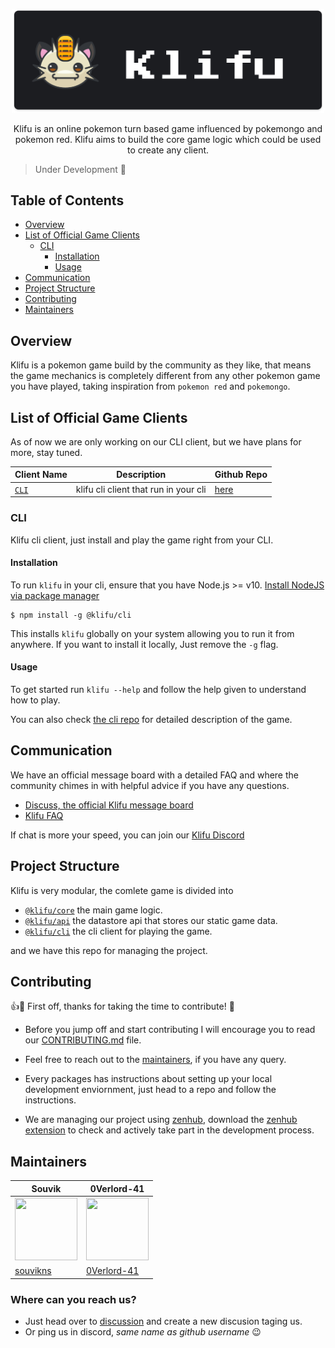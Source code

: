 <p align="center">
<img src="https://github.com/Klifu/klifu/blob/main/assets/banner-dark.png" alt="banner" width="500" />

<p align="center">
Klifu is an online pokemon turn based game influenced by pokemongo and pokemon red. Klifu aims to build the core game logic which could be used to create any client.
</p>
</p>

> Under Development 🔨

## Table of Contents

- [Overview](#overview)
- [List of Official Game Clients](#list-of-official-game-clients)
	- [CLI](#cli)
		- [Installation](#installation)
		- [Usage](#usage)
- [Communication](#communication)
- [Project Structure](#project-structure)
- [Contributing](#contributing)
- [Maintainers](#maintainers)

## Overview
Klifu is a pokemon game build by the community as they like, that means the game mechanics is completely different from any other pokemon game you have played, taking inspiration from `pokemon red` and `pokemongo`. 


## List of Official Game Clients
As of now we are only working on our CLI client, but we have plans for more, stay tuned. 

|Client Name|Description|Github Repo|
|-----------|-----------|-----------|
|[`CLI`](#cli)|klifu cli client that run in your cli|[here](https://github.com/klifu/cli)|

### CLI
Klifu cli client, just install and play the game right from your CLI. 

#### Installation 
To run `klifu` in your cli, ensure that you have Node.js >= v10. [Install NodeJS via package manager](https://nodejs.org/en/download/package-manager/)

```
$ npm install -g @klifu/cli
```
This installs `klifu` globally on your system allowing you to run it from anywhere.  If you want to install it locally, Just remove the `-g` flag.

#### Usage
To get started run `klifu --help` and follow the help given to understand how to play. 

You can also check [the cli repo](https://github.com/klifu/cli) for detailed description of the game. 


## Communication 
We have an official message board with a detailed FAQ and where the community chimes in with helpful advice if you have any questions.

- [Discuss, the official Klifu message board](https://github.com/Klifu/klifu/discussions)
- [Klifu FAQ](https://github.com/Klifu/klifu/discussions/categories/q-a)


If chat is more your speed, you can join our [Klifu Discord](https://discord.gg/ntyrnfAXqr)


## Project Structure
Klifu is very modular, the comlete game is divided into 
- [`@klifu/core`](https://github.com/klifu/core) the main game logic.
- [`@klifu/api`](https://github.com/klifu/api) the datastore api that stores our static game data. 
- [`@klifu/cli`](https://github.com/klifu/cli) the cli client for playing the game. 

and we have this repo for managing the project. 

## Contributing 
👍🎉 First off, thanks for taking the time to contribute! 🎉

- Before you jump off and start contributing I will encourage you to read our [CONTRIBUTING.md](./CONTRIBUTING.md) file. 

- Feel free to reach out to the [maintainers](#maintainers), if you have any query. 

- Every packages has instructions about setting up your local development enviornment, just head to a repo and follow the instructions. 

- We are managing our project using [zenhub](https://www.zenhub.com/), download the [zenhub extension](https://www.zenhub.com/extension) to check and actively take part in the development process. 


## Maintainers

| Souvik     | 0Verlord-41 |
| ----------- | ----------- |
| <img src="https://avatars3.githubusercontent.com/u/41781438?s=460&u=00c443438c07ac2ffaef48bef755067522abc4bc&v=4" height="100" width="100">     | <img src="https://avatars.githubusercontent.com/u/42108740?v=4" height="100" width="100">       |
| [souvikns](https://github.com/souvikns)   | [0Verlord-41](https://github.com/0Verlord-41)       |

### Where can you reach us?
- Just head over to [discussion](https://github.com/Klifu/klifu/discussions) and create a new discusion taging us. 
- Or ping us in discord, *same name as github username* 😉
